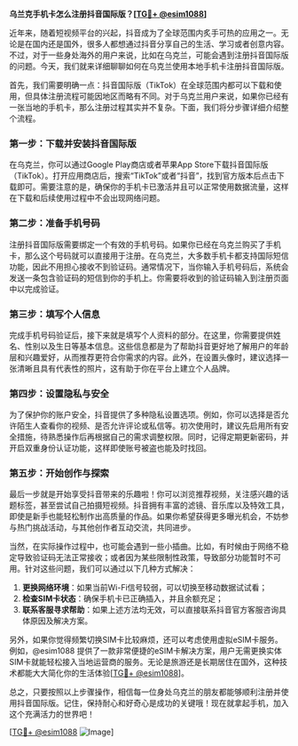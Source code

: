 **乌兰克手机卡怎么注册抖音国际版？[[TG💪+ @esim1088](https://t.me/s/esim1088)]**

近年来，随着短视频平台的兴起，抖音成为了全球范围内炙手可热的应用之一。无论是在国内还是国外，很多人都想通过抖音分享自己的生活、学习或者创意内容。不过，对于一些身处海外的用户来说，比如在乌克兰，可能会遇到注册抖音国际版的问题。今天，我们就来详细聊聊如何在乌克兰使用本地手机卡注册抖音国际版。

首先，我们需要明确一点：抖音国际版（TikTok）在全球范围内都可以下载和使用，但具体注册流程可能因地区而略有不同。对于乌克兰用户来说，如果你已经有一张当地的手机卡，那么注册过程其实并不复杂。下面，我们将分步骤详细介绍整个流程。

### 第一步：下载并安装抖音国际版

在乌克兰，你可以通过Google Play商店或者苹果App Store下载抖音国际版（TikTok）。打开应用商店后，搜索“TikTok”或者“抖音”，找到官方版本后点击下载即可。需要注意的是，确保你的手机卡已激活并且可以正常使用数据流量，这样在下载和后续使用过程中不会出现网络问题。

### 第二步：准备手机号码

注册抖音国际版需要绑定一个有效的手机号码。如果你已经在乌克兰购买了手机卡，那么这个号码就可以直接用于注册。在乌克兰，大多数手机卡都支持国际短信功能，因此不用担心接收不到验证码。通常情况下，当你输入手机号码后，系统会发送一条包含验证码的短信到你的手机上。你需要将收到的验证码输入到注册页面中以完成验证。

### 第三步：填写个人信息

完成手机号码验证后，接下来就是填写个人资料的部分。在这里，你需要提供姓名、性别以及生日等基本信息。这些信息都是为了帮助抖音更好地了解用户的年龄层和兴趣爱好，从而推荐更符合你需求的内容。此外，在设置头像时，建议选择一张清晰且具有代表性的照片，这有助于你在平台上建立个人品牌。

### 第四步：设置隐私与安全

为了保护你的账户安全，抖音提供了多种隐私设置选项。例如，你可以选择是否允许陌生人查看你的视频、是否允许评论或私信等。初次使用时，建议先启用所有安全措施，待熟悉操作后再根据自己的需求调整权限。同时，记得定期更新密码，并开启双重身份认证功能，这样即使账号被盗也能及时找回。

### 第五步：开始创作与探索

最后一步就是开始享受抖音带来的乐趣啦！你可以浏览推荐视频，关注感兴趣的话题标签，甚至尝试自己拍摄短视频。抖音拥有丰富的滤镜、音乐库以及特效工具，即使是新手也能轻松制作出高质量的作品。如果你希望获得更多曝光机会，不妨参与热门挑战活动，与其他创作者互动交流，共同进步。

当然，在实际操作过程中，也可能会遇到一些小插曲。比如，有时候由于网络不稳定导致验证码无法正常接收；或者因为某些限制性政策，导致部分功能暂时不可用。针对这些问题，我们可以通过以下几种方式解决：

1. **更换网络环境**：如果当前Wi-Fi信号较弱，可以切换至移动数据试试看；
2. **检查SIM卡状态**：确保手机卡已正确插入，并且余额充足；
3. **联系客服寻求帮助**：如果上述方法均无效，可以直接联系抖音官方客服咨询具体原因及解决方案。

另外，如果你觉得频繁切换SIM卡比较麻烦，还可以考虑使用虚拟eSIM卡服务。例如，@esim1088 提供了一款非常便捷的eSIM卡解决方案，用户无需更换实体SIM卡就能轻松接入当地运营商的服务。无论是旅游还是长期居住在国外，这种技术都能大大简化你的生活体验[[TG💪+ @esim1088](https://t.me/s/esim1088)]。

总之，只要按照以上步骤操作，相信每一位身处乌克兰的朋友都能够顺利注册并使用抖音国际版。记住，保持耐心和好奇心是成功的关键哦！现在就拿起手机，加入这个充满活力的世界吧！

[[TG💪+ @esim1088](https://t.me/s/esim1088) ![Image](https://i.postimg.cc/4NQfJmqS/Snipaste-2025-05-13-00-14-12.png)]